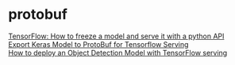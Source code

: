 
# protobuf

[TensorFlow: How to freeze a model and serve it with a python API](https://blog.metaflow.fr/tensorflow-how-to-freeze-a-model-and-serve-it-with-a-python-api-d4f3596b3adc)  
[Export Keras Model to ProtoBuf for Tensorflow Serving](https://medium.com/@johnsondsouza23/export-keras-model-to-protobuf-for-tensorflow-serving-101ad6c65142)  
[How to deploy an Object Detection Model with TensorFlow serving](https://medium.freecodecamp.org/how-to-deploy-an-object-detection-model-with-tensorflow-serving-d6436e65d1d9)  

<!--stackedit_data:
eyJoaXN0b3J5IjpbLTc5MDcxMTMyXX0=
-->